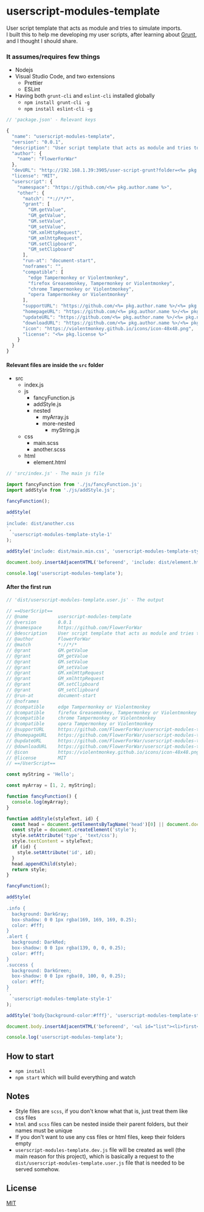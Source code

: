 # userscript-modules-template

User script template that acts as module and tries to simulate imports.  
I built this to help me developing my user scripts, after learning about [Grunt](https://gruntjs.com/), and I thought I should share.

### It assumes/requires few things

- Nodejs
- Visual Studio Code, and two extensions
  - Prettier
  - ESLint
- Having both `grunt-cli` and `eslint-cli` installed globally
  - `npm install grunt-cli -g`
  - `npm install eslint-cli -g`

```js
// 'package.json' - Relevant keys

{
  "name": "userscript-modules-template",
  "version": "0.0.1",
  "description": "User script template that acts as module and tries to simulate imports",
  "author": {
    "name": "FlowerForWar"
  },
  "devURL": "http://192.168.1.39:3905/user-script-grunt?folder=<%= pkg.name %>&_=.js",
  "license": "MIT",
  "userscript": {
    "namespace": "https://github.com/<%= pkg.author.name %>",
    "other": {
      "match": "*://*/*",
      "grant": [
        "GM.getValue",
        "GM_getValue",
        "GM.setValue",
        "GM_setValue",
        "GM.xmlHttpRequest",
        "GM_xmlhttpRequest",
        "GM.setClipboard",
        "GM_setClipboard"
      ],
      "run-at": "document-start",
      "noframes": "",
      "compatible": [
        "edge Tampermonkey or Violentmonkey",
        "firefox Greasemonkey, Tampermonkey or Violentmonkey",
        "chrome Tampermonkey or Violentmonkey",
        "opera Tampermonkey or Violentmonkey"
      ],
      "supportURL": "https://github.com/<%= pkg.author.name %>/<%= pkg.name %>/issues",
      "homepageURL": "https://github.com/<%= pkg.author.name %>/<%= pkg.name %>",
      "updateURL": "https://github.com/<%= pkg.author.name %>/<%= pkg.name %>/raw/main/dist/<%= pkg.name %>.meta.js",
      "downloadURL": "https://github.com/<%= pkg.author.name %>/<%= pkg.name %>/raw/main/dist/<%= pkg.name %>.user.js",
      "icon": "https://violentmonkey.github.io/icons/icon-48x48.png",
      "license": "<%= pkg.license %>"
    }
  }
}
```

#### Relevant files are inside the `src` folder

- src
  - index.js
  - js
    - fancyFunction.js
    - addStyle.js
    - nested
      - myArray.js
      - more-nested
        - myString.js
  - css
    - main.scss
    - another.scss
  - html
    - element.html

```js
// 'src/index.js' - The main js file

import fancyFunction from './js/fancyFunction.js';
import addStyle from './js/addStyle.js';

fancyFunction();

addStyle(
  `
include: dist/another.css
`,
  'userscript-modules-template-style-1'
);

addStyle('include: dist/main.min.css', 'userscript-modules-template-style-2');

document.body.insertAdjacentHTML('beforeend', 'include: dist/element.html');

console.log('userscript-modules-template');
```

#### After the first run

```js
// 'dist/userscript-modules-template.user.js' - The output

// ==UserScript==
// @name           userscript-modules-template
// @version        0.0.1
// @namespace      https://github.com/FlowerForWar
// @description    User script template that acts as module and tries to simulate imports
// @author         FlowerForWar
// @match          *://*/*
// @grant          GM.getValue
// @grant          GM_getValue
// @grant          GM.setValue
// @grant          GM_setValue
// @grant          GM.xmlHttpRequest
// @grant          GM_xmlhttpRequest
// @grant          GM.setClipboard
// @grant          GM_setClipboard
// @run-at         document-start
// @noframes
// @compatible     edge Tampermonkey or Violentmonkey
// @compatible     firefox Greasemonkey, Tampermonkey or Violentmonkey
// @compatible     chrome Tampermonkey or Violentmonkey
// @compatible     opera Tampermonkey or Violentmonkey
// @supportURL     https://github.com/FlowerForWar/userscript-modules-template/issues
// @homepageURL    https://github.com/FlowerForWar/userscript-modules-template
// @updateURL      https://github.com/FlowerForWar/userscript-modules-template/raw/main/dist/userscript-modules-template.meta.js
// @downloadURL    https://github.com/FlowerForWar/userscript-modules-template/raw/main/dist/userscript-modules-template.user.js
// @icon           https://violentmonkey.github.io/icons/icon-48x48.png
// @license        MIT
// ==/UserScript==

const myString = 'Hello';

const myArray = [1, 2, myString];

function fancyFunction() {
  console.log(myArray);
}

function addStyle(styleText, id) {
  const head = document.getElementsByTagName('head')[0] || document.documentElement;
  const style = document.createElement('style');
  style.setAttribute('type', 'text/css');
  style.textContent = styleText;
  if (id) {
    style.setAttribute('id', id);
  }
  head.appendChild(style);
  return style;
}

fancyFunction();

addStyle(
  `
.info {
  background: DarkGray;
  box-shadow: 0 0 1px rgba(169, 169, 169, 0.25);
  color: #fff; 
}
.alert {
  background: DarkRed;
  box-shadow: 0 0 1px rgba(139, 0, 0, 0.25);
  color: #fff; 
}
.success {
  background: DarkGreen;
  box-shadow: 0 0 1px rgba(0, 100, 0, 0.25);
  color: #fff; 
}
`,
  'userscript-modules-template-style-1'
);

addStyle('body{background-color:#fff}', 'userscript-modules-template-style-2');

document.body.insertAdjacentHTML('beforeend', '<ul id="list"><li>first</li><li>second</li><li>third</li></ul>');

console.log('userscript-modules-template');
```

## How to start

- `npm install`
- `npm start` which will build everything and watch

## Notes

- Style files are `scss`, if you don't know what that is, just treat them like css files
- `html` and `scss` files can be nested inside their parent folders, but their names must be unique
- If you don't want to use any css files or html files, keep their folders empty
- `userscript-modules-template.dev.js` file will be created as well (the main reason for this project), which is basically a request to the `dist/userscript-modules-template.user.js` file that is needed to be served somehow.

## License

[MIT](https://github.com/FlowerForWar/userscript-modules-template/blob/main/LICENSE)
